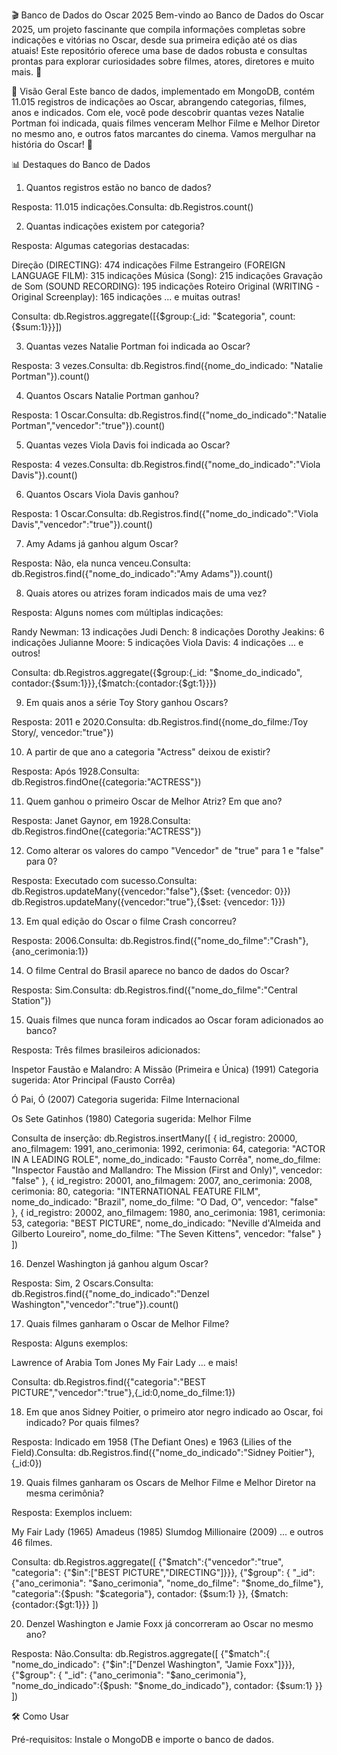 🎬 Banco de Dados do Oscar 2025
Bem-vindo ao Banco de Dados do Oscar 2025, um projeto fascinante que compila informações completas sobre indicações e vitórias no Oscar, desde sua primeira edição até os dias atuais! Este repositório oferece uma base de dados robusta e consultas prontas para explorar curiosidades sobre filmes, atores, diretores e muito mais. 🚀

🌟 Visão Geral
Este banco de dados, implementado em MongoDB, contém 11.015 registros de indicações ao Oscar, abrangendo categorias, filmes, anos e indicados. Com ele, você pode descobrir quantas vezes Natalie Portman foi indicada, quais filmes venceram Melhor Filme e Melhor Diretor no mesmo ano, e outros fatos marcantes do cinema. Vamos mergulhar na história do Oscar! 🎥

📊 Destaques do Banco de Dados
1. Quantos registros estão no banco de dados?

Resposta: 11.015 indicações.Consulta: db.Registros.count()

2. Quantas indicações existem por categoria?

Resposta: Algumas categorias destacadas:

Direção (DIRECTING): 474 indicações
Filme Estrangeiro (FOREIGN LANGUAGE FILM): 315 indicações
Música (Song): 215 indicações
Gravação de Som (SOUND RECORDING): 195 indicações
Roteiro Original (WRITING - Original Screenplay): 165 indicações
... e muitas outras!

Consulta: db.Registros.aggregate([{$group:{_id: "$categoria", count:{$sum:1}}}])


3. Quantas vezes Natalie Portman foi indicada ao Oscar?

Resposta: 3 vezes.Consulta: db.Registros.find({nome_do_indicado: "Natalie Portman"}).count()

4. Quantos Oscars Natalie Portman ganhou?

Resposta: 1 Oscar.Consulta: db.Registros.find({"nome_do_indicado":"Natalie Portman","vencedor":"true"}).count()

5. Quantas vezes Viola Davis foi indicada ao Oscar?

Resposta: 4 vezes.Consulta: db.Registros.find({"nome_do_indicado":"Viola Davis"}).count()

6. Quantos Oscars Viola Davis ganhou?

Resposta: 1 Oscar.Consulta: db.Registros.find({"nome_do_indicado":"Viola Davis","vencedor":"true"}).count()

7. Amy Adams já ganhou algum Oscar?

Resposta: Não, ela nunca venceu.Consulta: db.Registros.find({"nome_do_indicado":"Amy Adams"}).count()

8. Quais atores ou atrizes foram indicados mais de uma vez?

Resposta: Alguns nomes com múltiplas indicações:

Randy Newman: 13 indicações
Judi Dench: 8 indicações
Dorothy Jeakins: 6 indicações
Julianne Moore: 5 indicações
Viola Davis: 4 indicações
... e outros!

Consulta: db.Registros.aggregate({$group:{_id: "$nome_do_indicado", contador:{$sum:1}}},{$match:{contador:{$gt:1}}})


9. Em quais anos a série Toy Story ganhou Oscars?

Resposta: 2011 e 2020.Consulta: db.Registros.find({nome_do_filme:/Toy Story/, vencedor:"true"})

10. A partir de que ano a categoria "Actress" deixou de existir?

Resposta: Após 1928.Consulta: db.Registros.findOne({categoria:"ACTRESS"})

11. Quem ganhou o primeiro Oscar de Melhor Atriz? Em que ano?

Resposta: Janet Gaynor, em 1928.Consulta: db.Registros.findOne({categoria:"ACTRESS"})

12. Como alterar os valores do campo "Vencedor" de "true" para 1 e "false" para 0?

Resposta: Executado com sucesso.Consulta:
db.Registros.updateMany({vencedor:"false"},{$set: {vencedor: 0}})
db.Registros.updateMany({vencedor:"true"},{$set: {vencedor: 1}})



13. Em qual edição do Oscar o filme Crash concorreu?

Resposta: 2006.Consulta: db.Registros.find({"nome_do_filme":"Crash"},{ano_cerimonia:1})

14. O filme Central do Brasil aparece no banco de dados do Oscar?

Resposta: Sim.Consulta: db.Registros.find({"nome_do_filme":"Central Station"})

15. Quais filmes que nunca foram indicados ao Oscar foram adicionados ao banco?

Resposta: Três filmes brasileiros adicionados:

Inspetor Faustão e Malandro: A Missão (Primeira e Única) (1991)
Categoria sugerida: Ator Principal (Fausto Corrêa)


Ó Pai, Ó (2007)
Categoria sugerida: Filme Internacional


Os Sete Gatinhos (1980)
Categoria sugerida: Melhor Filme



Consulta de inserção:
db.Registros.insertMany([
  {
    id_registro: 20000,
    ano_filmagem: 1991,
    ano_cerimonia: 1992,
    cerimonia: 64,
    categoria: "ACTOR IN A LEADING ROLE",
    nome_do_indicado: "Fausto Corrêa",
    nome_do_filme: "Inspector Faustão and Mallandro: The Mission (First and Only)",
    vencedor: "false"
  },
  {
    id_registro: 20001,
    ano_filmagem: 2007,
    ano_cerimonia: 2008,
    cerimonia: 80,
    categoria: "INTERNATIONAL FEATURE FILM",
    nome_do_indicado: "Brazil",
    nome_do_filme: "O Dad, O",
    vencedor: "false"
  },
  {
    id_registro: 20002,
    ano_filmagem: 1980,
    ano_cerimonia: 1981,
    cerimonia: 53,
    categoria: "BEST PICTURE",
    nome_do_indicado: "Neville d'Almeida and Gilberto Loureiro",
    nome_do_filme: "The Seven Kittens",
    vencedor: "false"
  }
])



16. Denzel Washington já ganhou algum Oscar?

Resposta: Sim, 2 Oscars.Consulta: db.Registros.find({"nome_do_indicado":"Denzel Washington","vencedor":"true"}).count()

17. Quais filmes ganharam o Oscar de Melhor Filme?

Resposta: Alguns exemplos:

Lawrence of Arabia
Tom Jones
My Fair Lady
... e mais!

Consulta: db.Registros.find({"categoria":"BEST PICTURE","vencedor":"true"},{_id:0,nome_do_filme:1})


18. Em que anos Sidney Poitier, o primeiro ator negro indicado ao Oscar, foi indicado? Por quais filmes?

Resposta: Indicado em 1958 (The Defiant Ones) e 1963 (Lilies of the Field).Consulta: db.Registros.find({"nome_do_indicado":"Sidney Poitier"},{_id:0})

19. Quais filmes ganharam os Oscars de Melhor Filme e Melhor Diretor na mesma cerimônia?

Resposta: Exemplos incluem:

My Fair Lady (1965)
Amadeus (1985)
Slumdog Millionaire (2009)
... e outros 46 filmes.

Consulta:
db.Registros.aggregate([
  {"$match":{"vencedor":"true", "categoria": {"$in":["BEST PICTURE","DIRECTING"]}}},
  {"$group": {
    "_id": {"ano_cerimonia": "$ano_cerimonia", "nome_do_filme": "$nome_do_filme"},
    "categoria":{$push: "$categoria"},
    contador: {$sum:1}
  }},
  {$match: {contador:{$gt:1}}}
])



20. Denzel Washington e Jamie Foxx já concorreram ao Oscar no mesmo ano?

Resposta: Não.Consulta:
db.Registros.aggregate([
  {"$match":{ "nome_do_indicado": {"$in":["Denzel Washington", "Jamie Foxx"]}}},
  {"$group": {
    "_id": {"ano_cerimonia": "$ano_cerimonia"},
    "nome_do_indicado":{$push: "$nome_do_indicado"},
    contador: {$sum:1}
  }}
])




🛠️ Como Usar

Pré-requisitos: Instale o MongoDB e importe o banco de dados.

